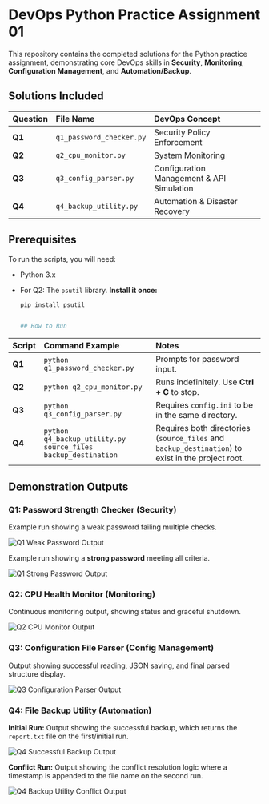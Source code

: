 # DevOps Python Practice Assignment 01

This repository contains the completed solutions for the Python practice assignment, demonstrating core DevOps skills in **Security**, **Monitoring**, **Configuration Management**, and **Automation/Backup**.

## Solutions Included

| Question | File Name | DevOps Concept | 
| :--- | :--- | :--- | 
| **Q1** | `q1_password_checker.py` | Security Policy Enforcement | 
| **Q2** | `q2_cpu_monitor.py` | System Monitoring | 
| **Q3** | `q3_config_parser.py` | Configuration Management & API Simulation | 
| **Q4** | `q4_backup_utility.py` | Automation & Disaster Recovery | 

## Prerequisites

To run the scripts, you will need:

* Python 3.x

* For Q2: The `psutil` library. **Install it once:**

  ```bash
  pip install psutil


  ## How to Run

| Script | Command Example | Notes | 
| :--- | :--- | :--- |
| **Q1** | `python q1_password_checker.py` | Prompts for password input. | 
| **Q2** | `python q2_cpu_monitor.py` | Runs indefinitely. Use **Ctrl + C** to stop. | 
| **Q3** | `python q3_config_parser.py` | Requires `config.ini` to be in the same directory. | 
| **Q4** | `python q4_backup_utility.py source_files backup_destination` | Requires both directories (`source_files` and `backup_destination`) to exist in the project root. |


## Demonstration Outputs

### Q1: Password Strength Checker (Security)

Example run showing a weak password failing multiple checks.

![Q1 Weak Password Output](screenshots/q1_weak_password.png)

Example run showing a **strong password** meeting all criteria.

![Q1 Strong Password Output](screenshots/q1_strong_password.png)

### Q2: CPU Health Monitor (Monitoring)

Continuous monitoring output, showing status and graceful shutdown.

![Q2 CPU Monitor Output](screenshots/q2_monitor_output.png)

### Q3: Configuration File Parser (Config Management)

Output showing successful reading, JSON saving, and final parsed structure display.

![Q3 Configuration Parser Output](screenshots/q3_parser_output.png)

### Q4: File Backup Utility (Automation)

**Initial Run:** Output showing the successful backup, which returns the `report.txt` file on the first/initial run.

![Q4 Successful Backup Output](screenshots/q4_successful_backup.png)

**Conflict Run:** Output showing the conflict resolution logic where a timestamp is appended to the file name on the second run.

![Q4 Backup Utility Conflict Output](screenshots/q4_backup_conflict.png)